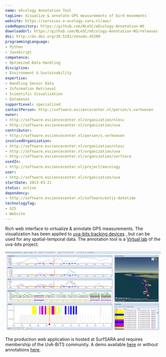 ```yaml
---
name: eEcology Annotation Tool
tagLine: Visualize & annotate GPS measurements of bird movements
website: https://services.e-ecology.sara.nl/aws/
codeRepository: https://github.com/NLeSC/eEcology-Annotation-WS
downloadUrl: https://github.com/NLeSC/eEcology-Annotation-WS/releases
doi: http://dx.doi.org/10.5281/zenodo.45200
programmingLanguage:
- Python
- JavaScript
competence:
- Optimized Data Handling
discipline:
- Environment & Sustainability
expertise:
- Handling Sensor Data
- Information Retrieval
- Scientific Visualization
- Databases
supportLevel: specialized
contactPerson: http://software.esciencecenter.nl/person/s.verhoeven
owner:
- http://software.esciencecenter.nl/organization/nlesc
- http://software.esciencecenter.nl/organization/uva
contributor:
- http://software.esciencecenter.nl/person/s.verhoeven
involvedOrganization:
- http://software.esciencecenter.nl/organization/nlesc
- http://software.esciencecenter.nl/organization/uva
- http://software.esciencecenter.nl/organization/surfsara
usedIn:
- http://software.esciencecenter.nl/project/eecology
user:
- http://software.esciencecenter.nl/organization/uva
startDate: 2013-03-21
status: active
dependency:
- http://software.esciencecenter.nl/software/extjs-datetime
technologyTag:
- GIS
- Website
---
```

Rich web interface to virtualize & annotate GPS measurements.
The visualization has been applied to [uva-bits tracking devices](http://www.uva-bits.nl/system) , but can be used for any spatial-temporal data.
The annotation tool is a [Virtual lab](http://uva-bits.nl/virtual-lab) of the uva-bits project.

![Screenshot of annotation application](https://github.com/NLeSC/eEcology-Annotation-UI/raw/master/resources/screenshot.png "Screenshot")

The production web application is hosted at SurfSARA and requires membership of the UvA-BiTS community.
A demo available [here](http://nlesc.github.io/eEcology-Annotation-UI/demo/demo.html) or without annotations [here](http://nlesc.github.io/eEcology-Annotation-UI/demo/demo-na.html).
